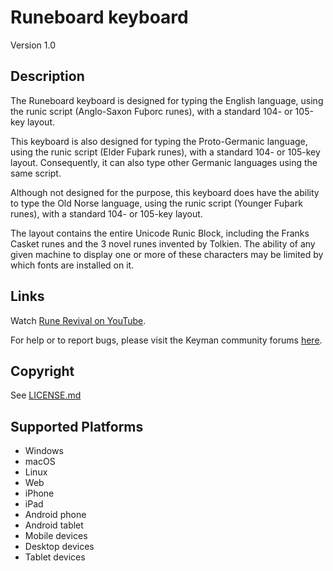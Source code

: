 Runeboard keyboard
==============

Version 1.0

Description
-----------
<p>The Runeboard keyboard is designed for typing the English language, using the runic script (Anglo-Saxon Fuþorc runes), with a standard 104- or 105-key layout.</p>
<p>This keyboard is also designed for typing the Proto-Germanic language, using the runic script (Elder Fuþark runes), with a standard 104- or 105-key layout. Consequently, it can also type other Germanic languages using the same script.</p>
<p>Although not designed for the purpose, this keyboard does have the ability to type the Old Norse language, using the runic script (Younger Fuþark runes), with a standard 104- or 105-key layout.</p>
<p>The layout contains the entire Unicode Runic Block, including the Franks Casket runes and the 3 novel runes invented by Tolkien. The ability of any given machine to display one or more of these characters may be limited by which fonts are installed on it.</p>

Links
-----
<p>Watch <a href=https://www.youtube.com/channel/UCWLmY2EMdJxE_ch2BTvwl1g>Rune Revival on YouTube</a>.</p>

<p>For help or to report bugs, please visit the Keyman community forums <a href=https://community.software.sil.org/>here</a>.

Copyright
---------
See [LICENSE.md](LICENSE.md)

Supported Platforms
-------------------
 * Windows
 * macOS
 * Linux
 * Web
 * iPhone
 * iPad
 * Android phone
 * Android tablet
 * Mobile devices
 * Desktop devices
 * Tablet devices

